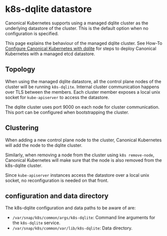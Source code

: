 # k8s-dqlite datastore

Canonical Kubernetes supports using a managed dqlite cluster as the underlying
datastore of the cluster. This is the default option when no configuration is
specified.

This page explains the behaviour of the managed dqlite cluster. See How-To
[Configure Canonical Kubernetes with dqlite][how-to-dqlite] for steps to
deploy Canonical Kubernetes with a managed etcd datastore.

## Topology

When using the managed dqlite datastore, all the control plane nodes of the
cluster will be running `k8s-dqlite`. Internal cluster communication happens
over TLS between the members. Each cluster member exposes a local unix socket
for `kube-apiserver` to access the datastore.

The dqlite cluster uses port 9000 on each node for cluster communication. This
port can be configured when bootstrapping the cluster.

## Clustering

When adding a new control plane node to the cluster, Canonical Kubernetes will
add the node to the dqlite cluster.

Similarly, when removing a node from the cluster using `k8s remove-node`,
Canonical Kubernetes will make sure that the node is also removed from the
k8s-dqlite cluster.

Since `kube-apiserver` instances access the datastore over a local unix socket,
no reconfiguration is needed on that front.

## configuration and data directory

The k8s-dqlite configuration and data paths to be aware of are:

- `/var/snap/k8s/common/args/k8s-dqlite`: Command line arguments for the
  `k8s-dqlite` service.
- `/var/snap/k8s/common/var/lib/k8s-dqlite`: Data directory.

<!-- LINKS -->

[how-to-dqlite]: /snap/howto/datastore/k8s-dqlite
